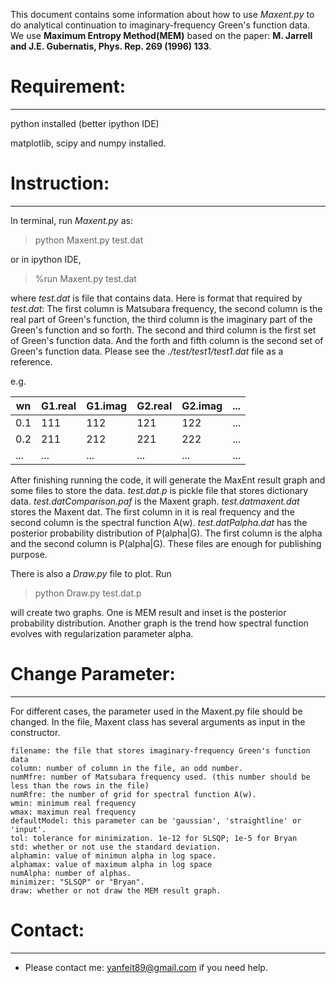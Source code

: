 This document contains some information about how to use *Maxent.py* to do analytical continuation to imaginary-frequency Green's function data. We use **Maximum Entropy Method(MEM)** based on the paper: **M. Jarrell and J.E. Gubernatis, Phys. Rep. 269 (1996) 133**. 

# Requirement:
------------
python installed (better ipython IDE)

matplotlib, scipy and numpy installed.

# Instruction:
------------
In terminal, run *Maxent.py* as:
> python Maxent.py test.dat

or in ipython IDE,
> %run Maxent.py test.dat

where *test.dat* is file that contains data. Here is format that required by *test.dat*: The first column is Matsubara frequency, the second column is the real part of Green's function, the third column is the imaginary part of the Green's function and so forth. The second and third column is the first set of Green's function data. And the forth and fifth column is the second set of Green's function data. Please see the *./test/test1/test1.dat* file as a reference.

e.g.

| wn   |  G1.real|   G1.imag |  G2.real |   G2.imag     | ... |
|-----|---------|-----------|--------- |--------       | --- |
| 0.1 |    111  |     112   |    121   |    122        | ... |
| 0.2 |   211   |    212    |    221   |     222       | ... |
| ... | ...     |    ...    |    ...   |       ...     | ... |
	


After finishing running the code, it will generate the MaxEnt result graph and some files to store the data. *test.dat.p* is pickle file that stores dictionary data. *test.datComparison.paf* is the Maxent graph. *test.datmaxent.dat* stores the Maxent dat. The first column in it is real frequency and the second column is the spectral function A(w). *test.datPalpha.dat* has the posterior probability distribution of P(alpha|G). The first column is the alpha and the second column is P(alpha|G). These files are enough for publishing purpose.

There is also a *Draw.py* file to plot. Run
> python Draw.py test.dat.p

will create two graphs. One is MEM result and inset is the posterior probability distribution. Another graph is the trend how spectral function evolves with regularization parameter alpha.

# Change Parameter:
-----------------
For different cases, the parameter used in the Maxent.py file should be changed. In the file, Maxent class has several arguments as input in the constructor.

	filename: the file that stores imaginary-frequency Green's function data
	column: number of column in the file, an odd number.
	numMfre: number of Matsubara frequency used. (this number should be less than the rows in the file)
	numRfre: the number of grid for spectral function A(w).
	wmin: minimum real frequency
	wmax: maximun real frequency
	defaultModel: this parameter can be 'gaussian', 'straightline' or 'input'.
	tol: tolerance for minimization. 1e-12 for SLSQP; 1e-5 for Bryan
	std: whether or not use the standard deviation.
	alphamin: value of minimun alpha in log space.
	alphamax: value of maximum alpha in log space
	numAlpha: number of alphas.
	minimizer: "SLSQP" or "Bryan".
	draw: whether or not draw the MEM result graph.

# Contact:
----------
* Please contact me: yanfeit89@gmail.com if you need help.


